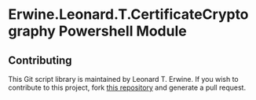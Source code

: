 Erwine.Leonard.T.CertificateCryptography Powershell Module
==========================================================

Contributing
------------

This Git script library is maintained by Leonard T. Erwine. If you wish to contribute to this project, fork [this repository](https://github.com/lerwine/PowerShell-Modules.git) and generate a pull request.
